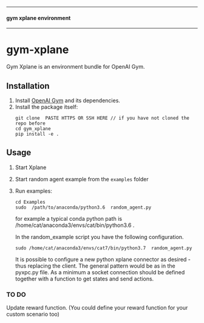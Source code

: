 -------------------
#### gym xplane environment
-------------------
# gym-xplane
Gym Xplane is an environment bundle for OpenAI Gym. 

## Installation

1. Install [OpenAI Gym](https://github.com/openai/gym) and its dependencies.
2. Install the package itself:
    ```
    git clone  PASTE HTTPS OR SSH HERE // if you have not cloned the repo before
    cd gym_xplane
    pip install -e .
    ```

## Usage
1. Start Xplane 
2. Start random agent example from the `examples` folder

2. Run examples:

    ```
    cd Examples 
    sudo  /path/to/anaconda/python3.6  random_agent.py 
    ```
    for example a typical conda python path is /home/cat/anaconda3/envs/cat/bin/python3.6 . 

   In the random_example script you have the following configuration. 
    ```
    sudo /home/cat/anaconda3/envs/cat7/bin/python3.7  random_agent.py
    ```
    
   It is possible to configure a new python xplane connector as desired - thus replacing the client. The general pattern would be as in the pyxpc.py file. As a minimum a socket connection should be defined  together with a function to get states and send actions.
   
### TO DO
   Update reward function. (You could define your reward function for your custom scenario too)
    
